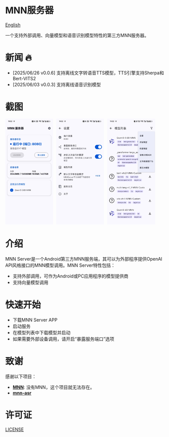 # MNN服务器

[English](./README.md)

一个支持外部调用、向量模型和语音识别模型特性的第三方MNN服务器。

# 新闻 🔥

- [2025/06/26 v0.0.6] 支持离线文字转语音TTS模型，TTS引擎支持Sherpa和Bert-VITS2
- [2025/06/03 v0.0.3] 支持离线语音识别模型

# 截图

<div style="display: flex; flex-wrap: wrap; gap: 10px;">
  <img src="./img/img1.jpg" style="width: 30%">
  <img src="./img/img2.jpg" style="width: 30%"> 
  <img src="./img/img3.jpg" style="width: 30%">
</div>

# 介绍

MNN Server是一个Android第三方MNN服务端，其可以为外部程序提供OpenAI API风格接口的MNN模型调用。MNN Server特性包括：

- 支持外部调用，可作为Android或PC应用程序的模型提供商
- 支持向量模型调用

# 快速开始

- 下载MNN Server APP
- 启动服务
- 在模型列表中下载模型并启动
- 如果需要外部设备调用，请开启“暴露服务端口”选项

# 致谢

感谢以下项目：
- **[MNN](https://github.com/alibaba/MNN)**: 没有MNN，这个项目就无法存在。
- **[mnn-asr](https://github.com/wangzhaode/mnn-asr)**

# 许可证

[LICENSE](./LICENSE)